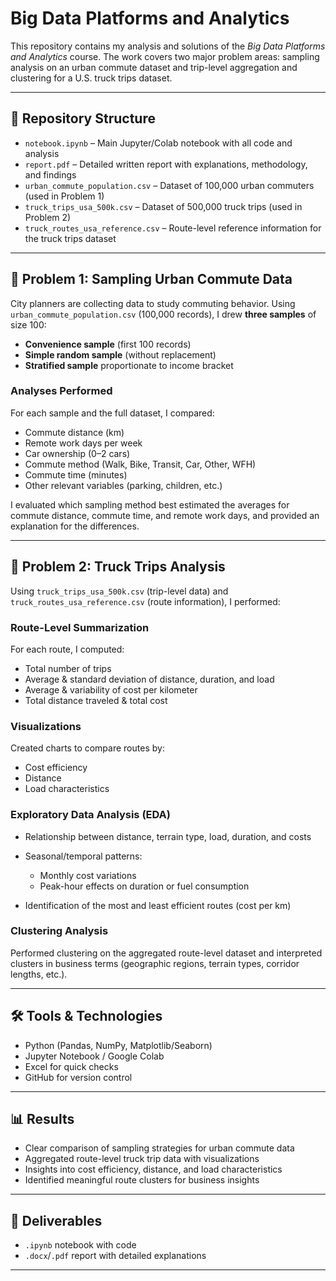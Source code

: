 # Big Data Platforms and Analytics

This repository contains my analysis and solutions of the *Big Data Platforms and Analytics* course. The work covers two major problem areas: sampling analysis on an urban commute dataset and trip-level aggregation and clustering for a U.S. truck trips dataset.

---

## 📂 Repository Structure

* `notebook.ipynb` – Main Jupyter/Colab notebook with all code and analysis
* `report.pdf` – Detailed written report with explanations, methodology, and findings
* `urban_commute_population.csv` – Dataset of 100,000 urban commuters (used in Problem 1)
* `truck_trips_usa_500k.csv` – Dataset of 500,000 truck trips (used in Problem 2)
* `truck_routes_usa_reference.csv` – Route-level reference information for the truck trips dataset

---

## 📝 Problem 1: Sampling Urban Commute Data

City planners are collecting data to study commuting behavior. Using `urban_commute_population.csv` (100,000 records), I drew **three samples** of size 100:

* **Convenience sample** (first 100 records)
* **Simple random sample** (without replacement)
* **Stratified sample** proportionate to income bracket

### Analyses Performed

For each sample and the full dataset, I compared:

* Commute distance (km)
* Remote work days per week
* Car ownership (0–2 cars)
* Commute method (Walk, Bike, Transit, Car, Other, WFH)
* Commute time (minutes)
* Other relevant variables (parking, children, etc.)

I evaluated which sampling method best estimated the averages for commute distance, commute time, and remote work days, and provided an explanation for the differences.

---

## 🚚 Problem 2: Truck Trips Analysis

Using `truck_trips_usa_500k.csv` (trip-level data) and `truck_routes_usa_reference.csv` (route information), I performed:

### Route-Level Summarization

For each route, I computed:

* Total number of trips
* Average & standard deviation of distance, duration, and load
* Average & variability of cost per kilometer
* Total distance traveled & total cost

### Visualizations

Created charts to compare routes by:

* Cost efficiency
* Distance
* Load characteristics

### Exploratory Data Analysis (EDA)

* Relationship between distance, terrain type, load, duration, and costs
* Seasonal/temporal patterns:

  * Monthly cost variations
  * Peak-hour effects on duration or fuel consumption
* Identification of the most and least efficient routes (cost per km)

### Clustering Analysis

Performed clustering on the aggregated route-level dataset and interpreted clusters in business terms (geographic regions, terrain types, corridor lengths, etc.).

---

## 🛠️ Tools & Technologies

* Python (Pandas, NumPy, Matplotlib/Seaborn)
* Jupyter Notebook / Google Colab
* Excel for quick checks
* GitHub for version control

---

## 📊 Results

* Clear comparison of sampling strategies for urban commute data
* Aggregated route-level truck trip data with visualizations
* Insights into cost efficiency, distance, and load characteristics
* Identified meaningful route clusters for business insights

---

## 📄 Deliverables

* `.ipynb` notebook with code
* `.docx`/`.pdf` report with detailed explanations

---
